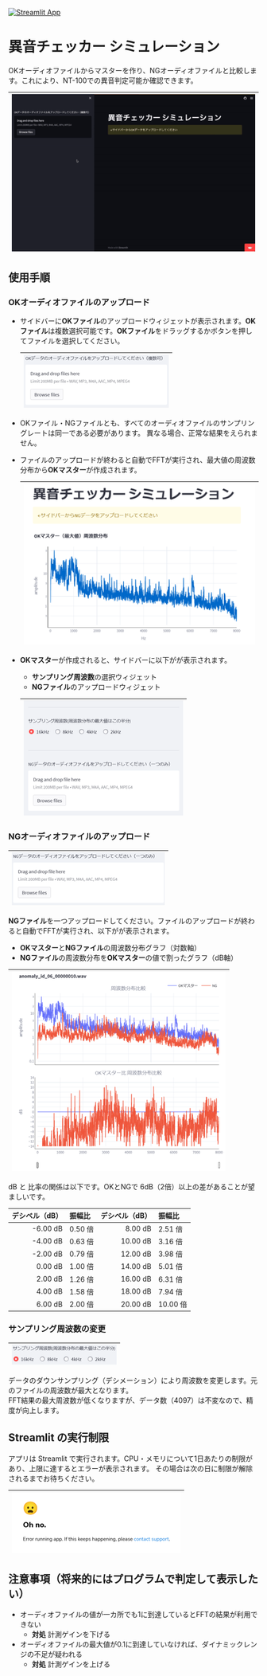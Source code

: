 [![Streamlit App](https://static.streamlit.io/badges/streamlit_badge_black_white.svg)](https://nst-co-streamlit-ion-app-6h19ja.streamlit.app)
# 異音チェッカー シミュレーション
OKオーディオファイルからマスターを作り、NGオーディオファイルと比較します。これにより、NT-100での異音判定可能か確認できます。

| ![手順GIF](doc-images/手順.gif) |
| ---- |

## 使用手順
### OKオーディオファイルのアップロード
- サイドバーに**OKファイル**のアップロードウィジェットが表示されます。**OKファイル**は複数選択可能です。**OKファイル**をドラッグするかボタンを押してファイルを選択してください。

  | ![OKアップロード](doc-images/OKアップロード.png) |
  | ---- |

- OKファイル・NGファイルとも、すべてのオーディオファイルのサンプリングレートは同一である必要があります。
  異なる場合、正常な結果をえられません。
- ファイルのアップロードが終わると自動でFFTが実行され、最大値の周波数分布から**OKマスター**が作成されます。

  | ![OKマスターグラフ](doc-images/OKマスター.png) |
  | ---- |

- **OKマスター**が作成されると、サイドバーに以下がが表示されます。
  - **サンプリング周波数**の選択ウィジェット
  - **NGファイル**のアップロードウィジェット

  | ![サンプリング周波数とNGアップロード](doc-images/サンプリング周波数とNGアップロード.png) |
  | ---- |

### NGオーディオファイルのアップロード

| ![NGアップロード](doc-images/NGアップロード.png) |
| ---- |

**NGファイル**を一つアップロードしてください。ファイルのアップロードが終わると自動でFFTが実行され、以下がが表示されます。
- **OKマスター**と**NGファイル**の周波数分布グラフ（対数軸）
- **NGファイル**の周波数分布を**OKマスター**の値で割ったグラフ（dB軸）

| ![比較グラフ](doc-images/比較グラフ.png) |
| ---- |

dB と 比率の関係は以下です。OKとNGで 6dB（2倍）以上の差があることが望ましいです。

| デシベル（dB） | 振幅比   | デシベル（dB） | 振幅比  |
|-------------:|:--------|-------------:|:-------|
| -6.00 dB     | 0.50 倍 | 8.00 dB      | 2.51 倍 |
| -4.00 dB     | 0.63 倍 | 10.00 dB     | 3.16 倍 |
| -2.00 dB     | 0.79 倍 | 12.00 dB     | 3.98 倍 |
| 0.00 dB      | 1.00 倍 | 14.00 dB     | 5.01 倍 |
| 2.00 dB      | 1.26 倍 | 16.00 dB     | 6.31 倍 |
| 4.00 dB      | 1.58 倍 | 18.00 dB     | 7.94 倍 |
| 6.00 dB      | 2.00 倍 | 20.00 dB     | 10.00 倍|

### サンプリング周波数の変更

| ![サンプリング周波数ラジオ](doc-images/サンプリング周波数ラジオ.png) |
| ---- |

データのダウンサンプリング（デシメーション）により周波数を変更します。元のファイルの周波数が最大となります。  
FFT結果の最大周波数が低くなりますが、データ数（4097）は不変なので、精度が向上します。

## Streamlit の実行制限
アプリは Streamlit で実行されます。CPU・メモリについて1日あたりの制限があり、上限に達するとエラーが表示されます。
その場合は次の日に制限が解除されるまでお待ちください。

| ![Streamlit Error](doc-images/StreamlitError.png) |
| ---- |

## 注意事項（将来的にはプログラムで判定して表示したい）
- オーディオファイルの値が一カ所でも1に到達しているとFFTの結果が利用できない
  - **対処** 計測ゲインを下げる
- オーディオファイルの最大値が0.1に到達していなければ、ダイナミックレンジの不足が疑われる
  - **対処** 計測ゲインを上げる
